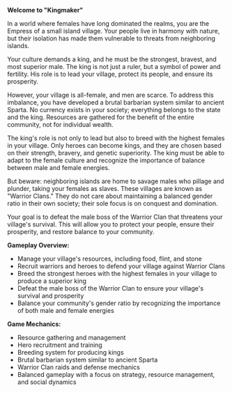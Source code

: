 **Welcome to "Kingmaker"**

In a world where females have long dominated the realms, you are the Empress of a small island village. Your people live in harmony with nature, but their isolation has made them vulnerable to threats from neighboring islands.

Your culture demands a king, and he must be the strongest, bravest, and most superior male. The king is not just a ruler, but a symbol of power and fertility. His role is to lead your village, protect its people, and ensure its prosperity.

However, your village is all-female, and men are scarce. To address this imbalance, you have developed a brutal barbarian system similar to ancient Sparta. No currency exists in your society; everything belongs to the state and the king. Resources are gathered for the benefit of the entire community, not for individual wealth.

The king's role is not only to lead but also to breed with the highest females in your village. Only heroes can become kings, and they are chosen based on their strength, bravery, and genetic superiority. The king must be able to adapt to the female culture and recognize the importance of balance between male and female energies.

But beware: neighboring islands are home to savage males who pillage and plunder, taking your females as slaves. These villages are known as "Warrior Clans." They do not care about maintaining a balanced gender ratio in their own society; their sole focus is on conquest and domination.

Your goal is to defeat the male boss of the Warrior Clan that threatens your village's survival. This will allow you to protect your people, ensure their prosperity, and restore balance to your community.

**Gameplay Overview:**

* Manage your village's resources, including food, flint, and stone
* Recruit warriors and heroes to defend your village against Warrior Clans
* Breed the strongest heroes with the highest females in your village to produce a superior king
* Defeat the male boss of the Warrior Clan to ensure your village's survival and prosperity
* Balance your community's gender ratio by recognizing the importance of both male and female energies

**Game Mechanics:**

* Resource gathering and management
* Hero recruitment and training
* Breeding system for producing kings
* Brutal barbarian system similar to ancient Sparta
* Warrior Clan raids and defense mechanics
* Balanced gameplay with a focus on strategy, resource management, and social dynamics


